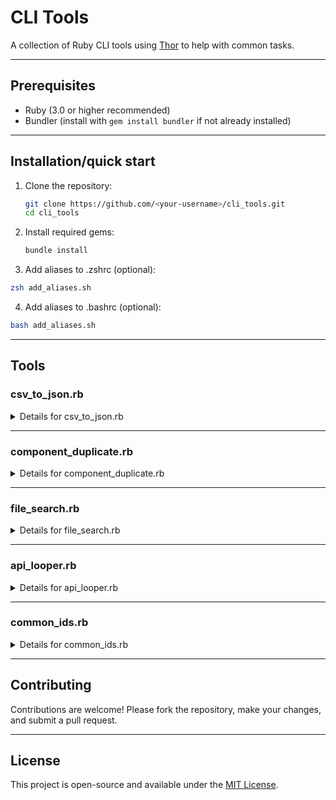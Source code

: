 # CLI Tools

A collection of Ruby CLI tools using [Thor](https://github.com/rails/thor) to help with common tasks.

---

## Prerequisites

- Ruby (3.0 or higher recommended)
- Bundler (install with `gem install bundler` if not already installed)

---

## Installation/quick start

1. Clone the repository:
   ```sh
   git clone https://github.com/<your-username>/cli_tools.git
   cd cli_tools
   ```

2. Install required gems:
   ```sh
   bundle install
   ```

3. Add aliases to .zshrc (optional):
  ```sh
  zsh add_aliases.sh
  ```

4. Add aliases to .bashrc (optional):
  ```sh
  bash add_aliases.sh
  ```
---

## Tools

### csv_to_json.rb

<details>
  <summary>Details for csv_to_json.rb</summary>

  ### Overview

  The `csv_to_json.rb` tool converts CSV files to JSON. It supports both standard CSV-to-JSON conversion and customizable JSON structures.

  ### Usage

  #### 1. Basic Conversion
  Converts a standard CSV file to JSON using the specified column as the key.

  ```sh
  ruby csv_to_json.rb convert sample.csv --key-column=1
  ```

  - **Input:** `sample.csv`
  - **Output:** `sample.json` (default output file based on the input filename)

  #### 2. Specify Output File
  Specify a custom output file name.

  ```sh
  ruby csv_to_json.rb convert sample.csv --key-column=1 --output=custom_output.json
  ```

  - **Input:** `sample.csv`
  - **Output:** `custom_output.json`

  #### 3. Custom JSON Structure
  Use a custom JSON structure by providing a template. Placeholders `<colX>` refer to columns in the CSV (e.g., `<col1>` for the first column).

  ```sh
  ruby csv_to_json.rb convert sample.csv --key-column=1 --customize-json='{"name": "<col1>", "age": "<col2>"}'
  ```

  - **Input:** `sample.csv`
  - **Template:** `{"name": "<col1>", "age": "<col2>"}`
  - **Output:** `sample.json` (default) or specified with `--output`.

  #### 4. Getting Help
  You can get help with the convert tool by using the following commands
  ```sh 
   ruby csv_to_json.rb convert -h
  ```
  or (if you're using the Terminal Alias)
  ```sh
  csvToJson -h
  ```

  ### Terminal Alias (Optional)

  For convenience, add an alias to your shell configuration file (e.g., `.bashrc`, `.zshrc`):

  ```sh
  alias csvToJson="ruby ~/<full>/<path>/<to>/cli_tools/csv_to_json.rb convert"
  ```

  Reload your shell configuration:
  ```sh
  source ~/.bashrc # or ~/.zshrc
  ```

  Now, you can run the tool using the alias:
  ```sh
  csvToJson sample.csv --key-column=1
  ```

  ### Examples

  #### Input CSV (`sample.csv`)
  ```csv
  name,age
  Alice,25
  Bob,30
  ```

  #### Example 1: Standard Conversion
  ```sh
  ruby csv_to_json.rb convert sample.csv --key-column=1
  ```

  **Output (`sample.json`):**
  ```json
  {
    "Alice": {
      "name": "Alice",
      "age": "25"
    },
    "Bob": {
      "name": "Bob",
      "age": "30"
    }
  }
  ```

  #### Example 2: Custom JSON Structure
  ```sh
  ruby csv_to_json.rb convert sample.csv --key-column=1 --customize-json='{"name": "<col1>", "age": "<col2>"}'
  ```

  **Output (`sample.json`):**
  ```json
  {
    "Alice": {
      "name": "Alice",
      "age": 25
    },
    "Bob": {
      "name": "Bob",
      "age": 30
    }
  }
  ```

  #### Example 3: Specify Output File
  ```sh
  ruby csv_to_json.rb convert sample.csv --key-column=1 --output=custom_output.json
  ```

  **Output (`custom_output.json`):**
  ```json
  {
    "Alice": {
      "name": "Alice",
      "age": "25"
    },
    "Bob": {
      "name": "Bob",
      "age": "30"
    }
  }
  ```

</details>

---

### component_duplicate.rb

<details>
  <summary>Details for component_duplicate.rb</summary>

  ### Overview

  The `component_duplicate.rb` tool duplicates JSX templates a specified number of times, with optional placeholder replacements. It supports multi-line JSX templates provided directly or through a file.

  ### Usage

  ```sh
  ruby component_duplicate.rb duplicate [ITERATIONS] [OPTIONS]
  ```

  ### Options:
  - **Input**: (Required) JSX template as a string or a file path containing the template.
  - **Replacement**: (Optional) Custom string to replace placeholders (`<placeholder>`).
  - **Output**: (Optional) File path to save the generated JSX code. If not provided, the code is displayed in the terminal.

  ### Examples

  #### 1. Single-Line JSX Template
  ```sh
  ruby component_duplicate.rb duplicate 3 --input='<div>Hello, <placeholder>!</div>' --replacement=World
  ```

  **Output:**
  ```html
  <div>Hello, World1!</div>
  <div>Hello, World2!</div>
  <div>Hello, World3!</div>
  ```

  #### 2. Multi-Line JSX Template
  ```sh
  ruby component_duplicate.rb duplicate 3 --input='<Section id="user<placeholder>">\n<Table id="userTable<placeholder>" rows={2}>\n<TableColumn id="subordinateNames<placeholder>" width={20}/>\n<TableColumn id="subordinatePositions<placeholder>" width={20}/>\n<TableColumn id="subordinatePayRates<placeholder>" width={20}/>\n</Table>\n</Section>' --replacement=User
  ```

  **Output:**
  ```html
  <Section id="userUser1">
  <Table id="userTableUser1" rows={2}>
  <TableColumn id="subordinateNamesUser1" width={20}/>
  <TableColumn id="subordinatePositionsUser1" width={20}/>
  <TableColumn id="subordinatePayRatesUser1" width={20}/>
  </Table>
  </Section>
  ```

  #### 3. Multi-Line JSX Template from File
  Save the template to a file (`template.jsx`):
  ```html
  <Section id="user<placeholder>">
  <Table id="userTable<placeholder>" rows={2}>
  <TableColumn id="subordinateNames<placeholder>" width={20}/>
  <TableColumn id="subordinatePositions<placeholder>" width={20}/>
  <TableColumn id="subordinatePayRates<placeholder>" width={20}/>
  </Table>
  </Section>
  ```

  Run the command:
  ```sh
  ruby component_duplicate.rb duplicate 3 --input=template.jsx --replacement=User
  ```

  #### 4. Getting Help
  You can get help with the duplicate tool by using the following commands
  ```sh 
   ruby component_duplicate.rb duplicate -h
  ```
  or (if you're using the Terminal Alias)
  ```sh
  duplicator -h
  ```

  ### Terminal Alias (Optional)

  For convenience, add an alias to your shell configuration file (e.g., `.bashrc`, `.zshrc`):

  ```sh
  alias duplicator="ruby ~/<full>/<path>/<to>/cli_tools/component_duplicate.rb duplicate"
  ```

  Reload your shell configuration:
  ```sh
  source ~/.bashrc # or ~/.zshrc
  ```

  Now, you can run the tool using the alias:
  ```sh
  duplicator 4 --input="<abc><placeholder></abc>"
  ```

</details>

---

### file_search.rb

<details>
  <summary>Details for file_search.rb</summary>

  ### Overview

  The `file_search.rb` tool recursively searches a folder for a substring. It supports an output file, extension specification, and exclusions

  ### Usage

  #### 1. Recursive Search
  Searches for a substring within a specified folder pattern

  ```sh
  ruby file_search.rb search '<folder_pattern>' '<substring>'
  ```

  ### Options:
  - **Ignore Case:** - ignores case-sensitivity
  - **Extensions:** `.js,.txt` - will only search through files with the extensions specified (separated by commas)
  - **Exclude:** `metadata.js,v-1` - will skip folders and files matching the patterns (separated by commas)

  #### 2. Specify Output File
  Specify a custom output file name.

  ```sh
  ruby file_search.rb search '<folder_pattern>' '<substring>' --output="results.txt"
  ```

  #### 3. Search specific file extensions
  Add the extensions flag to have the search only look in specific file types

  ```sh
  ruby file_search.rb search 'W*' "UUID" --extensions=".js,.jsx"
  ```

  #### 4. Exclude certain file and folder patterns
  Add the exclude flag to have the search ignore files and folder patterns

  ```sh
  ruby file_search.rb search 'W*' "UUID" --extensions=".js,.jsx"  --exclude="v-1,metadata.js"
  ```

  #### 5. Getting Help
  You can get help with the search tool by using the following commands
  ```sh 
   ruby file_search.rb search -h
  ```
  or (if you're using the Terminal Alias)
  ```sh
  fileSearch -h
  ```

  ### Terminal Alias (Optional)

  For convenience, add an alias to your shell configuration file (e.g., `.bashrc`, `.zshrc`):

  ```sh
  alias fileSearch="ruby ~/<full>/<path>/<to>/cli_tools/file_search.rb search\"
  ```

  Reload your shell configuration:
  ```sh
  source ~/.bashrc # or ~/.zshrc
  ```

  Now, you can run the tool using the alias:
  ```sh
   fileSearch '*' "<substring>"
  ```

</details>

---
### api_looper.rb

<details>
  <summary>Details for api_looper.rb</summary>

  ### Overview

  The `api_looper.rb` tool converts loops through a CSV file and make API calls for each row, it then creates an output file that includes the results of the API calls.

  ### Usage

  #### 1. CSV Format
  The CSV requires a 'method' and 'endpoint' column and an optional (as needed) 'payload' column

  ```csv
  method,endpoint,payload
    PUT,https://demo1.api.droplet.io/v1/accounts/attributes,"{""accountId"":""GDBAlm"",""attributes"":{""state"":""active"",""region"":""CA"",""country"":""USA"",""fullName"":""Professor Plum"",""jobTitle"":""Professor"",""lastName"":""Plum"",""locality"":""Beverly Hills"",""username"":""professorplum"",""createdAt"":"""",""firstName"":""Professor"",""updatedAt"":"""",""externalId"":""45678"",""postalCode"":""90210"",""rawAddress"":"""",""divisionName"":"""",""employeeType"":""Suspect"",""managerEmail"":"""",""primaryEmail"":""plum@notanemailaddress.com"",""streetAddress"":""123 Street"",""costCenterName"":"""",""departmentName"":""Clue"",""secondaryEmail"":""proplum@notarealemail.com"",""customAttribute1"":""Purple"",""customAttribute2"":""Rope"",""customAttribute3"":""Hall"",""customAttribute4"":"""",""customAttribute5"":"""",""customAttribute6"":"""",""customAttribute7"":"""",""customAttribute8"":"""",""customAttribute9"":"""",""employmentStartDate"":""""}}"
  ```

  #### 2. Loop through CSV
  `loop` will go through the specified CSV file

  ```sh
  ruby api_looper.rb loop sample.csv
  ```

  - **Input:** `sample.csv`

  #### 3. Specify Output File and token
  Specify a custom output file name and token (the tool will prompt you if you don't include a token but it can be left blank)

  ```sh
  ruby api_looper.rb loop sample.csv thisOutputFile.csv --access_token 'abcdefghijklmnopqrstuv'
  ```

  - **Input:** `sample.csv`
  - **Output:** `thisOutputFile.csv`
  - **Token:** `abcdefghijklmnopqrstuv`

  #### 4. Getting Help
  You can get help with the loop tool by using the following commands
  ```sh 
   ruby api_looper.rb loop -h
  ```
  or (if you're using the Terminal Alias)
  ```sh
  apiLooper -h
  ```

  ### Terminal Alias (Optional)

  For convenience, add an alias to your shell configuration file (e.g., `.bashrc`, `.zshrc`):

  ```sh
  alias apiLooper="ruby ~/<full>/<path>/<to>/cli_tools/api_looper.rb loop"
  ```

  Reload your shell configuration:
  ```sh
  source ~/.bashrc # or ~/.zshrc
  ```

  Now, you can run the tool using the alias:
  ```sh
  csvToJson sample.csv --key-column=1
  ```

  ### Examples

  #### Input CSV (`sample.csv`)
  ```csv
  name,age
  Alice,25
  Bob,30
  ```

  #### Example 1: Standard Conversion
  ```sh
  ruby csv_to_json.rb convert sample.csv --key-column=1
  ```

  **Output (`sample.json`):**
  ```json
  {
    "Alice": {
      "name": "Alice",
      "age": "25"
    },
    "Bob": {
      "name": "Bob",
      "age": "30"
    }
  }
  ```

  #### Example 2: Custom JSON Structure
  ```sh
  ruby csv_to_json.rb convert sample.csv --key-column=1 --customize-json='{"name": "<col1>", "age": "<col2>"}'
  ```

  **Output (`sample.json`):**
  ```json
  {
    "Alice": {
      "name": "Alice",
      "age": 25
    },
    "Bob": {
      "name": "Bob",
      "age": 30
    }
  }
  ```

  #### Example 3: Specify Output File
  ```sh
  ruby csv_to_json.rb convert sample.csv --key-column=1 --output=custom_output.json
  ```

  **Output (`custom_output.json`):**
  ```json
  {
    "Alice": {
      "name": "Alice",
      "age": "25"
    },
    "Bob": {
      "name": "Bob",
      "age": "30"
    }
  }
  ```

</details>

---

### common_ids.rb

<details>
  <summary>Details for common_ids.rb</summary>

  ### Overview

  The `common_ids.rb` tool compares two files and returns IDs that can be found in BOTH files (ability to exclude items that start with a specific substring).

  ### Usage

  #### 1. File Format
  The files must contain a substring of `id="` and its corresponding closing quote `"`

  Example of two JSX files:
  
  File 1:
  ```jsx
  <Form color="#000000">
    <Section id="section1" display="false">
      <Computed
        id="siteDetails"
        label="SITE DETAILS"
        columns={3}
        formula="site ? locations[site] : false"
      />
      <Computed
        id="siteFullName"
        label="Site Full Name"
        columns={3}
        formula="siteDetails ? siteDetails.siteFullName : ''"
      />
      <Tile
        id="tile1"
        label="Site Full Name"
        columns={3}
      />
      <Computed
        id="secretaryAssigned"
        label="ROUTING:Secretary"
        columns={3}
        display="false"
        formula="siteDetails && siteDetails.routeSecretaryAsstEmail ? { name: siteDetails.routeSecretaryAsstName , email: siteDetails.routeSecretaryAsstEmail } : false"
      />
      <Computed
        id="principalAssigned"
        label="ROUTING:Principal"
        columns={3}
        display="false"
        formula="siteDetails && siteDetails.routePrincipalDirectorEmail ? { name: siteDetails.routePrincipalDirectorName , email: siteDetails.routePrincipalDirectorEmail } : false"
      />
    </Section>
  </Form>
  ```

  File 2:
  ```jsx
  <Form color="#000000">
    <Section id="section1" display="false">
      <Computed
        id="siteDetails"
        label="SITE DETAILS"
        columns={3}
        formula="site ? locations[site] : false"
      />
      <Computed
        id="notmatched"
        label="Site Full Name"
        columns={3}
        formula="siteDetails ? siteDetails.siteFullName : ''"
      />
      <Tile
        id="tile1"
        label="Site Full Name"
        columns={3}
      />
      <Computed
        id="secretaryAssigned"
        label="ROUTING:Secretary"
        columns={3}
        display="false"
        formula="siteDetails && siteDetails.routeSecretaryAsstEmail ? { name: siteDetails.routeSecretaryAsstName , email: siteDetails.routeSecretaryAsstEmail } : false"
      />
      <Computed
        id="principalAssigned"
        label="ROUTING:Principal"
        columns={3}
        display="false"
        formula="siteDetails && siteDetails.routePrincipalDirectorEmail ? { name: siteDetails.routePrincipalDirectorName , email: siteDetails.routePrincipalDirectorEmail } : false"
      />
    </Section>
  </Form>
  ```


  #### 2. Find Common IDs
  `common_ids` finds common IDs between the two files

  ```sh
  ruby common_ids.rb common_ids sample.csv
  ```

  - **Input:** `sample1.jsx sample2.jsx`

  #### 3. Exclusions
  Specify IDs that you'd like to ignore

  ```sh
  ruby common_ids.rb common_ids sample1.jsx sample2.jsx --exclude tile section text line spacer rejected
  ```

  #### 4. Getting Help
  You can get help with the loop tool by using the following commands
  ```sh 
   ruby common_ids.rb common_ids -h
  ```
  or (if you're using the Terminal Alias)
  ```sh
  commonIds -h
  ```

  ### Terminal Alias (Optional)

  For convenience, add an alias to your shell configuration file (e.g., `.bashrc`, `.zshrc`):

  ```sh
  alias common_ids="ruby ~/<full>/<path>/<to>/cli_tools/common_ids.rb common_ids"
  ```

  Reload your shell configuration:
  ```sh
  source ~/.bashrc # or ~/.zshrc
  ```

  Now, you can run the tool using the alias:
  ```sh
  commonIds file1 file2 --exclude tile
  ```


</details>

---

## Contributing

Contributions are welcome! Please fork the repository, make your changes, and submit a pull request.

---

## License

This project is open-source and available under the [MIT License](LICENSE).
